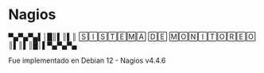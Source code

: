 # Nagios
▀▄▀▄▀▄▌│█║▌║▌║ 🅂🄸🅂🅃🄴🄼🄰 🄳🄴 🄼🄾🄽🄸🅃🄾🅁🄴🄾 ║▌║▌║█│▌▀▄▀▄▀▄

Fue implementado en Debian 12 - Nagios v4.4.6
